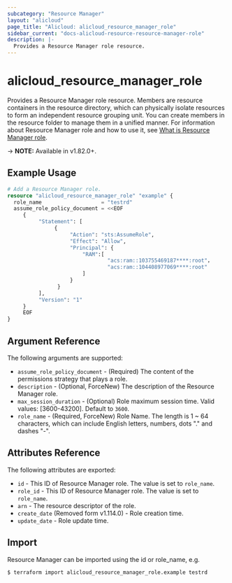 ```yaml
---
subcategory: "Resource Manager"
layout: "alicloud"
page_title: "Alicloud: alicloud_resource_manager_role"
sidebar_current: "docs-alicloud-resource-resource-manager-role"
description: |-
  Provides a Resource Manager role resource.
---
```


# alicloud\_resource\_manager\_role

Provides a Resource Manager role resource. Members are resource containers in the resource directory, which can physically isolate resources to form an independent resource grouping unit. You can create members in the resource folder to manage them in a unified manner.
For information about Resource Manager role and how to use it, see [What is Resource Manager role](https://www.alibabacloud.com/help/en/doc-detail/111231.htm).

-> **NOTE:** Available in v1.82.0+.

## Example Usage

```terraform
# Add a Resource Manager role.
resource "alicloud_resource_manager_role" "example" {
  role_name                   = "testrd"
  assume_role_policy_document = <<EOF
     {
          "Statement": [
               {
                    "Action": "sts:AssumeRole",
                    "Effect": "Allow",
                    "Principal": {
                        "RAM":[
                                "acs:ram::103755469187****:root"，
                                "acs:ram::104408977069****:root"
                        ]
                    }
                }
          ],
          "Version": "1"
     }
	 EOF
}
```
## Argument Reference

The following arguments are supported:

* `assume_role_policy_document` - (Required) The content of the permissions strategy that plays a role.
* `description` - (Optional, ForceNew) The description of the Resource Manager role.
* `max_session_duration` - (Optional) Role maximum session time. Valid values: [3600-43200]. Default to `3600`.
* `role_name` - (Required, ForceNew) Role Name. The length is 1 ~ 64 characters, which can include English letters, numbers, dots "." and dashes "-".

## Attributes Reference

The following attributes are exported:

* `id` - This ID of Resource Manager role. The value is set to `role_name`.
* `role_id` - This ID of Resource Manager role. The value is set to `role_name`.
* `arn` - The resource descriptor of the role.
* `create_date` (Removed form v1.114.0) - Role creation time.
* `update_date` - Role update time.

## Import

Resource Manager can be imported using the id or role_name, e.g.

```shell
$ terraform import alicloud_resource_manager_role.example testrd
```
